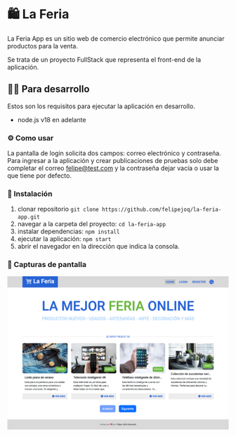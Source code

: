 # 🛍️ La Feria

La Feria App es un sitio web de comercio electrónico que permite anunciar productos para la venta.

Se trata de un proyecto FullStack que representa el front-end de la aplicación.

## 👨‍💻 Para desarrollo
Estos son los requisitos para ejecutar la aplicación en desarrollo.
- node.js v18 en adelante

### ⚙️ Como usar
La pantalla de login solicita dos campos: correo electrónico y contraseña.
Para ingresar a la aplicación y crear publicaciones de pruebas solo debe completar el correo felipe@test.com y la contraseña dejar vacía o usar la que tiene por defecto.

### 🚀 Instalación
1. clonar repositorio ```git clone https://github.com/felipejoq/la-feria-app.git```
2. navegar a la carpeta del proyecto: ```cd la-feria-app```
3. instalar dependencias: ```npm install```
4. ejecutar la aplicación: ```npm start```
5. abrir el navegador en la dirección que indica la consola.

### 📸 Capturas de pantalla
![Vista previa del home](preview.png)
